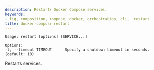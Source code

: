 ```yaml
---
description: Restarts Docker Compose services.
keywords:
- fig, composition, compose, docker, orchestration, cli,  restart
title: docker-compose restart
---
```


```
Usage: restart [options] [SERVICE...]

Options:
-t, --timeout TIMEOUT      Specify a shutdown timeout in seconds. (default: 10)
```

Restarts services.
